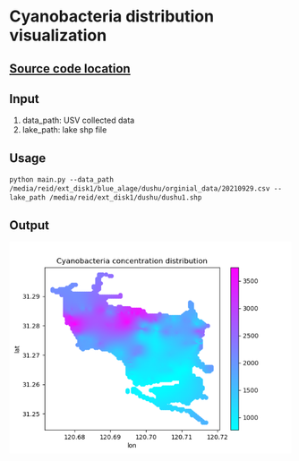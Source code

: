 
# Cyanobacteria distribution visualization

## [Source code location](main.py)

## Input

1. data_path: USV collected data
2. lake_path: lake shp file

## Usage

```shell
python main.py --data_path /media/reid/ext_disk1/blue_alage/dushu/orginial_data/20210929.csv --lake_path /media/reid/ext_disk1/dushu/dushu1.shp
```

## Output
![output](./output.png)